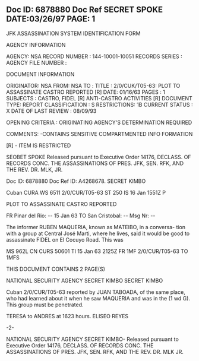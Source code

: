 Doc ID: 6878880
Doc Ref
SECRET SPOKE
DATE:03/26/97
PAGE: 1
------
JFK ASSASSINATION SYSTEM
IDENTIFICATION FORM

AGENCY INFORMATION

AGENCY: NSA
RECORD NUMBER : 144-10001-10051
RECORDS SERIES :
AGENCY FILE NUMBER :

DOCUMENT INFORMATION

ORIGINATOR: NSA
FROM: NSA
ΤΟ :
TITLE :
2/0/CUK/T05-63: PLOT TO ASSASSINATE CASTRO REPORTED [R]
DATE: 01/16/63
PAGES : 1
SUBJECTS :
CASTRO, FIDEL [R]
ANTI-CASTRO ACTIVITIES [R]
DOCUMENT TYPE: REPORT
CLASSIFICATION : S
RESTRICTIONS: 1B
CURRENT STATUS : X
DATE OF LAST REVIEW : 08/09/93

OPENING CRITERIA :
ORIGINATING AGENCY'S DETERMINATION REQUIRED

COMMENTS:
-CONTAINS SENSITIVE COMPARTMENTED INFO FORMATION

[R] - ITEM IS RESTRICTED

SEOBET SPOKE
Released pursuant to Executive Order 14176, DECLASS. OF RECORDS CONC. THE ASSASSINATIONS OF PRES. JFK, SEN.
RFK, AND THE REV. DR. MLK, JR.

Doc ID: 6878880
Doc Ref ID: A4268678.
SECRET KIMBO

Cuban CURA WS 6511 2/0/CUR/T05-63
ST 250
IS 16 Jan 1551Z P

PLOT TO ASSASSINATE CASTRO REPORTED

FR Pinar del Rio: -- 15 Jan 63
TO San Cristobal: --
Msg Nr: --

The informer RUBEN MAQUERIA, known as MATEIBO, in a conversa-
tion with a group at Central José Marti, where he lives, said it
would be good to assassinate FIDEL on El Cocuyo Road. This was

MS 962L CN CURS 50601
TI 15 Jan 63 2125Z FR 1MF 2/0/CUR/T05-63
TO 1MFS

THIS DOCUMENT CONTAINS 2 PAGE(S)

NATIONAL SECURITY AGENCY SECRET KIMBO
SECRET KIMBO

Cuban 2/0/CUR/T05-63
reported by JUAN TABOADA, of the same place, who had learned about
it when he saw MAQUERIA and was in the (1 wd G). This group must
be penetrated.

TERESA to ANDRES at 1623 hours. ELISEO REYES

-2-

NATIONAL SECURITY AGENCY SECRET KIMBO-
Released pursuant to Executive Order 14176, DECLASS. OF RECORDS CONC. THE ASSASSINATIONS OF PRES. JFK, SEN.
RFK, AND THE REV. DR. MLK JR.
